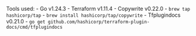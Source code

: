 Tools used:
    - Go v1.24.3
    - Terraform v1.11.4
    - Copywrite v0.22.0
        - `brew tap hashicorp/tap`
        - `brew install hashicorp/tap/copywrite`
    - Tfplugindocs v0.21.0
        - `go get github.com/hashicorp/terraform-plugin-docs/cmd/tfplugindocs`
